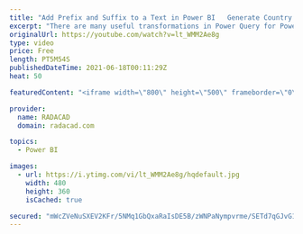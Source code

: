 ```yaml
---
title: "Add Prefix and Suffix to a Text in Power BI   Generate Country Images and pages"
excerpt: "There are many useful transformations in Power Query for Power BI. One of them is adding the prefix and suffix to a text column. These transformations are very simple to apply and have an immense value in building columns based on patterns and template texts. In this short video and article, I’ll explain"
originalUrl: https://youtube.com/watch?v=lt_WMM2Ae8g
type: video
price: Free
length: PT5M54S
publishedDateTime: 2021-06-18T00:11:29Z
heat: 50

featuredContent: "<iframe width=\"800\" height=\"500\" frameborder=\"0\" src=\"https://www.youtube.com/embed/lt_WMM2Ae8g\" allow=\"accelerometer; autoplay; encrypted-media; gyroscope; picture-in-picture\" allowfullscreen></iframe>"

provider:
  name: RADACAD
  domain: radacad.com

topics:
  - Power BI

images:
  - url: https://i.ytimg.com/vi/lt_WMM2Ae8g/hqdefault.jpg
    width: 480
    height: 360
    isCached: true

secured: "mWcZVeNuSXEV2KFr/5NMq1GbQxaRaIsDE5B/zWNPaNympvrme/SETd7qGJvG1qhaC+rL5MJ8NZN24BPpKS3P4/talEVT9R8q+DwET7h4pW3Y33Jd/Kd/u43SdfS+wHLUFH2L3DynpyHz5DXiz5VKnFdbS3OtY46m6hZNthLlu9PnhgFkAYtNvZrI5hRf2sg2Qzya1VbU+5N6ZJV0oeMrEOicPqwUdNjjwauwU5Npg2pOad8dNbrOIhz5LmhzoV7tOBIcQn6IBNlPyglpm77nplfi0XHXpBxFhFcj9BXWkHUhAZucnOtx+7Ntm7kQzllH9rXC2Or3xBsFVvKoAG1jUwx9vcCg0Yw/g38Nu9bVZvgze2ejlsEAQ04v2ghjH4e4dZWtuPNsCy3QquLLKuAu6BgbvTNC+EaBX5KLeuorfNg=;0TvPJ47b1tfGOV51IsCxSQ=="
---
```


